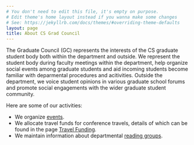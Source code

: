 ```yaml
---
# You don't need to edit this file, it's empty on purpose.
# Edit theme's home layout instead if you wanna make some changes
# See: https://jekyllrb.com/docs/themes/#overriding-theme-defaults
layout: page
title: About CS Grad Council
---
```


The Graduate Council (GC) represents the interests of the CS graduate student body both within the department and outside.
We represent the student body during faculty meetings within the department, help organize social events among graduate students and aid incoming students become familiar with deparmental procedures and acitivities.
Outside the department, we voice student opinions in various graduate school forums and promote social engagements with the wider graduate student community.

Here are some of our activities:
- We organize [events](/events/).
- We allocate travel funds for conference travels, details of which can be found in the page [Travel Funding](/travel_funding/).
- We maintain information about departmental [reading groups](/ReadingGroups/).
